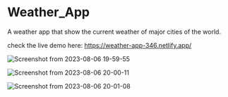 # Weather_App
A weather app that show the current weather of major cities of the world.

check the live demo here: https://weather-app-346.netlify.app/

![Screenshot from 2023-08-06 19-59-55](https://github.com/mkamran093/Weather_App/assets/95133644/d63443b4-3be5-4cc6-95e1-7b68a553afa8)



![Screenshot from 2023-08-06 20-00-11](https://github.com/mkamran093/Weather_App/assets/95133644/00619bf8-a760-4c7f-98fe-a2f995df8ea8)



![Screenshot from 2023-08-06 20-01-08](https://github.com/mkamran093/Weather_App/assets/95133644/5a0f3f31-23cd-48d4-906b-7c1a2df8b056)
